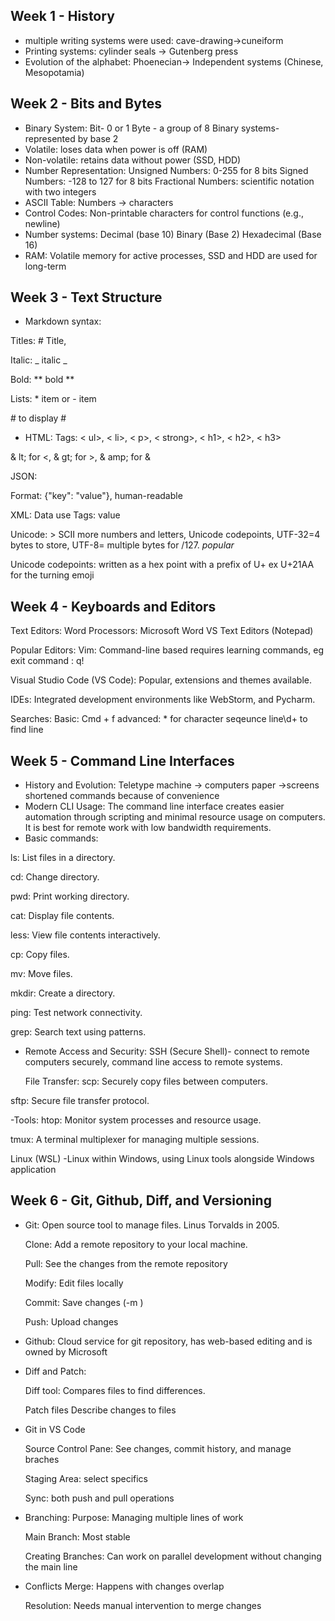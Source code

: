 ## Week 1 - History
- multiple writing systems were used: cave-drawing->cuneiform
- Printing systems: cylinder seals -> Gutenberg press
- Evolution of the alphabet: Phoenecian-> Independent systems (Chinese, Mesopotamia)
## Week 2 - Bits and Bytes
- Binary System: Bit- 0 or 1 Byte - a group of 8 Binary systems- represented by base 2
- Volatile: loses data when power is off (RAM)
- Non-volatile:  retains data without power (SSD, HDD)
- Number Representation: Unsigned Numbers: 0-255 for 8 bits Signed Numbers: -128 to 127 for 8 bits Fractional Numbers: scientific notation with two integers
- ASCII Table: Numbers -> characters
- Control Codes: Non-printable characters for control functions (e.g., newline)
- Number systems: Decimal (base 10) Binary (Base 2) Hexadecimal (Base 16)
- RAM: Volatile memory for active processes, SSD and HDD are used for long-term
## Week 3 - Text Structure
- Markdown syntax:

Titles: # Title, 

Italic: _ italic _

Bold: ** bold **

Lists: * item or - item

\# to display #
- HTML: Tags: < ul>, < li>, < p>, < strong>, < h1>, < h2>, < h3>

 & lt; for <, & gt; for >, & amp; for &

JSON:

Format: {"key": "value"}, human-readable

XML: Data use Tags: <tag > value </tag >

Unicode: > SCII more numbers and letters, Unicode codepoints, UTF-32=4 bytes to store, UTF-8= multiple bytes for /127. *popular*

Unicode codepoints: written as a hex point with a prefix of U+ ex U+21AA for the turning emoji

## Week 4 - Keyboards and Editors
Text Editors: Word Processors: Microsoft Word VS Text Editors (Notepad)

Popular Editors: Vim: Command-line based requires learning commands, eg exit command : q!

Visual Studio Code (VS Code): Popular, extensions and themes available. 

IDEs: Integrated development environments like WebStorm, and Pycharm. 

Searches: Basic: Cmd + f advanced: * for character seqeunce line\d+ to find line

## Week 5 - Command Line Interfaces
- History and Evolution: Teletype machine -> computers paper ->screens shortened commands because of convenience 
- Modern CLI Usage: The command line interface creates easier automation through scripting and minimal resource usage on computers. It is best for remote work with low bandwidth requirements.
- Basic commands:

 ls: List files in a directory.
 
cd: Change directory.

pwd: Print working directory.

cat: Display file contents.

less: View file contents interactively.

cp: Copy files.

mv: Move files.

mkdir: Create a directory.

ping: Test network connectivity.

grep: Search text using patterns.

- Remote Access and Security:
  SSH (Secure Shell)- connect to remote computers securely, command line access to remote systems.
  
  File Transfer: scp: Securely copy files between computers.
  
sftp: Secure file transfer protocol.

-Tools: htop: Monitor system processes and resource usage.

tmux: A terminal multiplexer for managing multiple sessions.


Linux (WSL) 
-Linux within Windows, using Linux tools alongside Windows application

## Week 6 - Git, Github, Diff, and Versioning
- Git: Open source tool to manage files. Linus Torvalds in 2005.
  
  Clone: Add a remote repository to your local machine.
  
  Pull: See the changes from the remote repository
  
  Modify: Edit files locally

  Commit: Save changes (-m )

  Push: Upload changes
  
- Github: Cloud service for git repository, has web-based editing and is owned by Microsoft
- Diff and Patch:
  
  Diff tool: Compares files to find differences.
  
  Patch files Describe changes to files
  
- Git in VS Code

  Source Control Pane: See changes, commit history, and manage braches

  Staging Area: select specifics

  Sync: both push and pull operations
  
- Branching:
  Purpose: Managing multiple lines of work
  
  Main Branch: Most stable

  Creating Branches: Can work on parallel development without changing the main line
  
- Conflicts
  Merge: Happens with changes overlap

   Resolution: Needs manual intervention to merge changes

  
